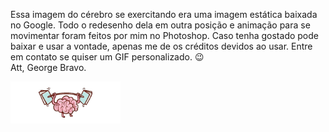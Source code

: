 Essa imagem do cérebro se exercitando era uma imagem estática baixada no Google. 
Todo o redesenho dela em outra posição e animação para se movimentar foram feitos por mim no Photoshop.
Caso tenha gostado pode baixar e usar a vontade, apenas me de os créditos devidos ao usar.
Entre em contato se quiser um GIF personalizado. 😉 <br/>
Att,
George Bravo.

<img align="center" width="35%" alt="Brain UP" src="imagens/brain-gif.gif"/>

